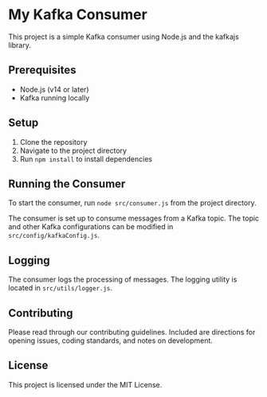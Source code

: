# My Kafka Consumer

This project is a simple Kafka consumer using Node.js and the kafkajs library.

## Prerequisites

- Node.js (v14 or later)
- Kafka running locally

## Setup

1. Clone the repository
2. Navigate to the project directory
3. Run `npm install` to install dependencies

## Running the Consumer

To start the consumer, run `node src/consumer.js` from the project directory.

The consumer is set up to consume messages from a Kafka topic. The topic and other Kafka configurations can be modified in `src/config/kafkaConfig.js`.

## Logging

The consumer logs the processing of messages. The logging utility is located in `src/utils/logger.js`.

## Contributing

Please read through our contributing guidelines. Included are directions for opening issues, coding standards, and notes on development.

## License

This project is licensed under the MIT License.